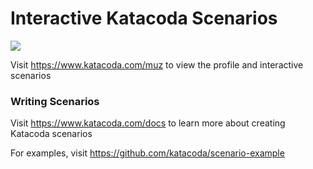 # Interactive Katacoda Scenarios

[![](http://shields.katacoda.com/katacoda/muz/count.svg)](https://www.katacoda.com/muz "Get your profile on Katacoda.com")

Visit https://www.katacoda.com/muz to view the profile and interactive scenarios

### Writing Scenarios
Visit https://www.katacoda.com/docs to learn more about creating Katacoda scenarios

For examples, visit https://github.com/katacoda/scenario-example
